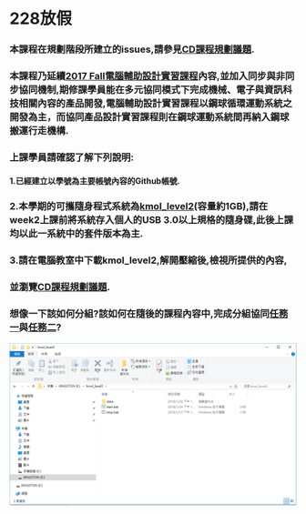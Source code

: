 

# 2**28放假**

### 本課程在規劃階段所建立的issues,請參見[CD課程規劃議題](https://github.com/mdecourse/cd2018/issues?q=is%3Aissue+is%3Aclosed).

### 本課程乃延續[2017 Fall電腦輔助設計實習課程](http://lab.kmol.info/2017fall)內容,並加入同步與非同步協同機制,期修課學員能在多元協同模式下完成機械、電子與資訊科技相關內容的產品開發,電腦輔助設計實習課程以鋼球循環運動系統之開發為主，而協同產品設計實習課程則在鋼球運動系統間再納入鋼球搬運行走機構.

### 上課學員請確認了解下列說明:

#### 1.已經建立以學號為主要帳號內容的Github帳號.

### 2.本學期的可攜隨身程式系統為[kmol\_level2](https://drive.google.com/file/d/1qSVNH1052bcPyepgGfxN8dciufOM0gUu/view?usp=sharing)\(容量約1GB\),請在week2上課前將系統存入個人的USB 3.0以上規格的隨身碟,此後上課均以此一系統中的套件版本為主.

### 3.請在電腦教室中下載kmol\_level2,解開壓縮後,檢視所提供的內容,

### 並瀏覽[CD課程規劃議題](https://github.com/mdecourse/cd2018/issues?q=is%3Aissue+is%3Aclosed).

### 想像一下該如何分組?該如何在隨後的課程內容中,完成分組協同[任務一](https://github.com/mdecourse/cd2018/issues/1#issuecomment-360074262)與[任務二](https://github.com/mdecourse/cd2018/issues/1#issuecomment-360189388)?

![](/assets/3.png)

